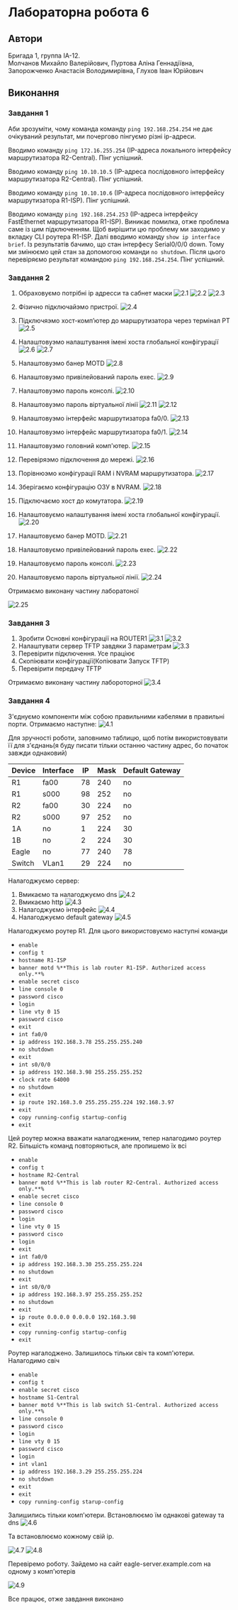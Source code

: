 # Лабораторна робота 6

## Автори

Бригада 1, группа ІА-12.  
Молчанов Михайло Валерійович, Пуртова Аліна Геннадіївна, Запорожченко Анастасія Володимирівна, Глухов Іван Юрійович

## Виконання

### Завдання 1

Аби зрозуміти, чому команда команду `ping 192.168.254.254` не дає очікуваний результат, ми почергово пінгуємо різні ip-адреси.

Вводимо команду `ping 172.16.255.254` (IP-адреса локального інтерфейсу маршрутизатора R2-Central). Пінг успішний.

Вводимо команду `ping 10.10.10.5` (IP-адреса послідовного інтерфейсу маршрутизатора R2-Central). Пінг успішний.

Вводимо команду `ping 10.10.10.6` (IP-адреса послідовного інтерфейсу маршрутизатора R1-ISP). Пінг успішний.

Вводимо команду `ping 192.168.254.253` (IP-адреса інтерфейсу FastEthernet маршрутизатора R1-ISP). Виникає помилка, отже проблема саме із цим підключенням. Щоб вирішити цю проблему ми заходимо у вкладку CLI роутера R1-ISP. Далі вводимо команду `show ip interface brief`. Із результатів бачимо, що стан інтерфесу Serial0/0/0 down. Тому ми змінюємо цей стан за допомогою команди `no shutdown`. Після цього перевіряємо результат командою `ping 192.168.254.254`. Пінг успішний.

### Завдання 2

1. Обраховуємо потрібні ip адресси та сабнет маски ![2.1](assets/2.1.png) ![2.2](assets/2.2.png) ![2.3](assets/2.3.png)
2. Фізично підключайэмо пристрої. ![2.4](assets/2.4.png)
3. Підключяэмо хост-комп’ютер до маршрутизатора через термінал PT ![2.5](assets/2.5.png)
4. Налаштовуэмо налаштування імені хоста глобальної конфігурації ![2.6](assets/2.6.png) ![2.7](assets/2.7.png)
5. Налаштовуэмо банер MOTD ![2.8](assets/2.8.png)
6. Налаштовуэмо привілейований пароль exec. ![2.9](assets/2.9.png)

7. Налаштовуэмо пароль консолі. ![2.10](assets/2.10.png)
8. Налаштовуэмо пароль віртуальної лінії ![2.11](assets/2.11.png) ![2.12](assets/2.12.png)
9. Налаштовуэмо інтерфейс маршрутизатора fa0/0. ![2.13](assets/2.13.png)
10. Налаштовуэмо інтерфейс маршрутизатора fa0/1. ![2.14](assets/2.14.png)
11. Налаштовуэмо головний комп'ютер. ![2.15](assets/2.15.png)
12. Перевіряэмо підключення до мережі. ![2.16](assets/2.16.png)
13. Порівнюэмо конфігурації RAM і NVRAM маршрутизатора. ![2.17](assets/2.17.png)
14. Зберігаємо конфігурацію ОЗУ в NVRAM. ![2.18](assets/2.18.png)
15. Підключаємо хост до комутатора. ![2.19](assets/2.19.png)
16. Налаштовуємо налаштування імені хоста глобальної конфігурації. ![2.20](assets/2.20.png)
17. Налаштовуємо банер MOTD. ![2.21](assets/2.21.png)
18. Налаштовуємо привілейований пароль exec. ![2.22](assets/2.22.png)
19. Налаштовуємо пароль консолі. ![2.23](assets/2.23.png)
20. Налаштовуємо пароль віртуальної лінії. ![2.24](assets/2.24.png)

Отримаємо виконану частину лаборатоної

![2.25](assets/2.25.png)

### Завдання 3

1. Зробити Основні конфігурації на ROUTER1 ![3.1](assets/3.1.png) ![3.2](assets/3.2.png)
2. Налаштувати сервер TFTP завдяки 3 параметрам ![3.3](assets/3.3.png)
3. Перевірити підключення. Усе праціює
4. Скопіювати конфігурації(Копіювати Запуск TFTP)
5. Перевірити передачу TFTP

Отримаємо виконану частину лабороторної
![3.4](assets/3.4.png)

### Завдання 4

З'єднуємо компоненти між собою правильними кабелями в правильні порти. Отримаємо наступне: ![4.1](assets/4.1.png)

Для зручності роботи, заповнимо таблицю, щоб потім використовувати її для з'єднань(я буду писати тільки останню частину адрес, бо початок завжди однаковий)

| Device | Interface | IP  | Mask | Default Gateway |
| ------ | --------- | --- | ---- | --------------- |
| R1     | fa00      | 78  | 240  | no              |
| R1     | s000      | 98  | 252  | no              |
| R2     | fa00      | 30  | 224  | no              |
| R2     | s000      | 97  | 252  | no              |
| 1A     | no        | 1   | 224  | 30              |
| 1B     | no        | 2   | 224  | 30              |
| Eagle  | no        | 77  | 240  | 78              |
| Switch | VLan1     | 29  | 224  | no              |

Налагоджуємо сервер:

1. Вмикаємо та налагоджуємо dns ![4.2](assets/4.2.png)
2. Вмикаємо http ![4.3](assets/4.3.png)
3. Налагоджуємо інтерфейс ![4.4](assets/4.4.png)
4. Налагоджуємо default gateway ![4.5](assets/4.5.png)

Налагоджуємо роутер R1. Для цього використовуємо наступні команди

- `enable`
- `config t`
- `hostname R1-ISP`
- `banner motd %**This is lab router R1-ISP. Authorized access only.**%`
- `enable secret cisco`
- `line console 0`
- `password cisco`
- `login`
- `line vty 0 15`
- `password cisco`
- `exit`
- `int fa0/0`
- `ip address 192.168.3.78 255.255.255.240`
- `no shutdown`
- `exit`
- `int s0/0/0`
- `ip address 192.168.3.98 255.255.255.252`
- `clock rate 64000`
- `no shutdown`
- `exit`
- `ip route 192.168.3.0 255.255.255.224 192.168.3.97`
- `exit`
- `copy running-config startup-config`
- `exit`

Цей роутер можна вважати налагодженим, тепер налагодимо роутер R2. Більшість команд повторяються, але пропишемо їх всі

- `enable`
- `config t`
- `hostname R2-Central`
- `banner motd %**This is lab router R2-Central. Authorized access only.**%`
- `enable secret cisco`
- `line console 0`
- `password cisco`
- `login`
- `line vty 0 15`
- `password cisco`
- `login`
- `exit`
- `int fa0/0`
- `ip address 192.168.3.30 255.255.255.224`
- `no shutdown`
- `exit`
- `int s0/0/0`
- `ip address 192.168.3.97 255.255.255.252`
- `no shutdown`
- `exit`
- `ip route 0.0.0.0 0.0.0.0 192.168.3.98`
- `exit`
- `copy running-config startup-config`
- `exit`

Роутер нагалоджено. Залишилось тільки свіч та комп'ютери. Налагодимо свіч

- `enable`
- `config t`
- `enable secret cisco`
- `hostname S1-Central`
- `banner motd %**This is lab switch S1-Central. Authorized access only.**%`
- `line console 0`
- `password cisco`
- `login`
- `line vty 0 15`
- `password cisco`
- `login`
- `int vlan1`
- `ip address 192.168.3.29 255.255.255.224`
- `no shutdown`
- `exit`
- `exit`
- `copy running-config starup-config`

Залишились тільки комп'ютери. Встановлюємо їм однакові gateway та dns ![4.6](assets/4.6.png)

Та встановлюємо кожному свій ip.

![4.7](assets/4.7.png)
![4.8](assets/4.8.png)

Перевіремо роботу. Зайдемо на сайт eagle-server.example.com на одному з комп'ютерів

![4.9](assets/4.9.png)

Все працює, отже завдання виконано
